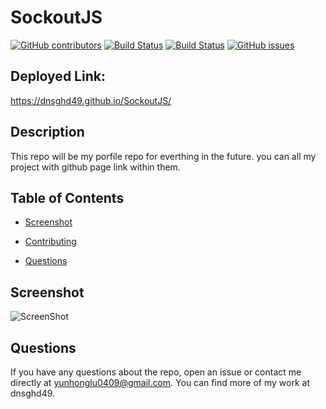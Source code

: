 # SockoutJS
  [![GitHub contributors](https://img.shields.io/github/contributors/dnsghd49/SockoutJS.svg)](https://GitHub.com/dnsghd49/SockoutJS/graphs/contributors/)
  [![Build Status](https://img.shields.io/github/forks/dnsghd49/SockoutJS.svg)](https://github.com/dnsghd49/SockoutJS/network/)
  [![Build Status](https://img.shields.io/github/stars/dnsghd49/SockoutJS.svg)](https://github.com/dnsghd49/SockoutJS/)
  [![GitHub issues](https://img.shields.io/github/issues/dnsghd49/SockoutJS.svg)](https://GitHub.com/dnsghd49/SockoutJS/issues/)


## Deployed Link:

https://dnsghd49.github.io/SockoutJS/

## Description

This repo will be my porfile repo for everthing in the future. you can all my project with github page link within them. 

## Table of Contents 

* [Screenshot](#screenshot)

* [Contributing](#contributing)

* [Questions](#questions)

## Screenshot

![ScreenShot](https://raw.github.com/dnsghd49/SockoutJS/master/imgs/screenshot.png)

## Questions

If you have any questions about the repo, open an issue or contact me directly at yunhonglu0409@gmail.com. You can find more of my work at dnsghd49.
